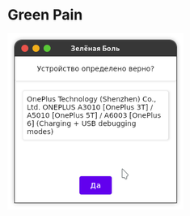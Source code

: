 # Green Pain
![screenshot](https://github.com/Atomofiron/app-desktop-green-pain/blob/master/screenshots/green-pain.png)